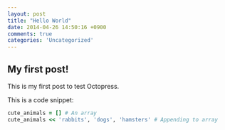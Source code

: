 ```yaml
---
layout: post
title: "Hello World"
date: 2014-04-26 14:50:16 +0900
comments: true
categories: 'Uncategorized'
---
```


## My first post!

This is my first post to test Octopress.

This is a code snippet:

``` ruby Testing Code Snippet
cute_animals = [] # An array
cute_animals << 'rabbits', 'dogs', 'hamsters' # Appending to array
```